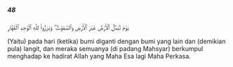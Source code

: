 ##### 48

<span class="ayah">يَوْمَ تُبَدَّلُ ٱلْأَرْضُ غَيْرَ ٱلْأَرْضِ وَٱلسَّمَٰوَٰتُ ۖ وَبَرَزُوا۟ لِلَّهِ ٱلْوَٰحِدِ ٱلْقَهَّارِ</span>

<span class="ayah_translation">(Yaitu) pada hari (ketika) bumi diganti dengan bumi yang lain dan (demikian pula) langit, dan meraka semuanya (di padang Mahsyar) berkumpul menghadap ke hadirat Allah yang Maha Esa lagi Maha Perkasa.</span>
